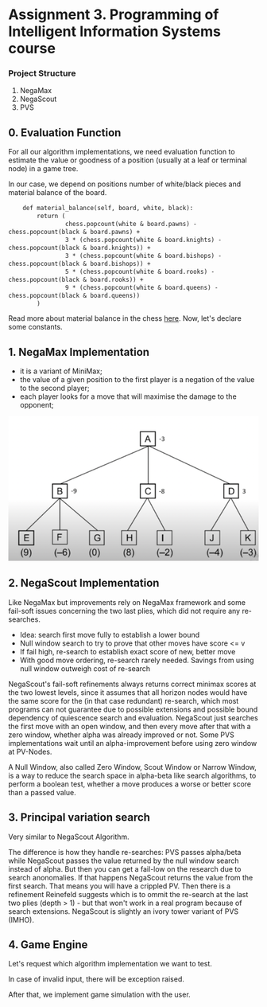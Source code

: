 # Assignment 3. Programming of Intelligent Information Systems course

### Project Structure

 1. NegaMax
 2. NegaScout
 3. PVS

## 0. Evaluation Function

For all our algorithm implementations, we need evaluation function to estimate the value or goodness of a position (usually at a leaf or terminal node) in a game tree.

In our case, we depend on positions number of white/black pieces and material balance of the board.

```
    def material_balance(self, board, white, black):
        return (
                chess.popcount(white & board.pawns) - chess.popcount(black & board.pawns) +
                3 * (chess.popcount(white & board.knights) - chess.popcount(black & board.knights)) +
                3 * (chess.popcount(white & board.bishops) - chess.popcount(black & board.bishops)) +
                5 * (chess.popcount(white & board.rooks) - chess.popcount(black & board.rooks)) +
                9 * (chess.popcount(white & board.queens) - chess.popcount(black & board.queens))
        )
```


Read more about material balance in the chess [here](https://www.chess.com/article/view/the-evaluation-of-material-imbalances-by-im-larry-kaufman).
Now, let's declare some constants.

## 1. NegaMax Implementation

- it is a variant of MiniMax;
- the value of a given position to the first player is a negation of the value to the second player;
- each player looks for a move that will maximise the damage to the opponent;

![img.png](img.png)

## 2. NegaScout Implementation

Like NegaMax but improvements rely on NegaMax framework and some fail-soft issues concerning the two last plies, which did not require any re-searches.

- Idea: search first move fully to establish a lower bound
- Null window search to try to prove that other moves have
score <= v
- If fail high, re-search to establish exact score of new, better
move
- With good move ordering, re-search rarely needed. Savings
from using null window outweigh cost of re-search

NegaScout's fail-soft refinements always returns correct minimax scores at the two lowest levels, since it assumes that all horizon nodes would have the same score 
for the (in that case redundant) re-search, which most programs can not guarantee due to possible extensions 
and possible bound dependency of quiescence search and evaluation. 
NegaScout just searches the first move with an open window, and then every move after that with a zero window, whether alpha was already improved or not. 
Some PVS implementations wait until an alpha-improvement before using zero window at PV-Nodes.

A Null Window, also called Zero Window, Scout Window or Narrow Window, is a way to reduce the search space in alpha-beta like search algorithms, to perform a boolean test, whether a move produces a worse or better score than a passed value. 

## 3. Principal variation search

Very similar to NegaScout Algorithm.

The difference is how they handle re-searches: PVS passes alpha/beta while NegaScout passes the value returned by the null window search instead of alpha. 
But then you can get a fail-low on the research due to search anonomalies. If that happens NegaScout returns the value from the first search. 
That means you will have a crippled PV. Then there is a refinement Reinefeld suggests which is to ommit the re-search at the last two plies (depth > 1) - but that won't work in a real program because of search extensions. 
NegaScout is slightly an ivory tower variant of PVS (IMHO).

## 4. Game Engine
Let's request which algorithm implementation we want to test.

In case of invalid input, there will be exception raised.

After that, we implement game simulation with the user.